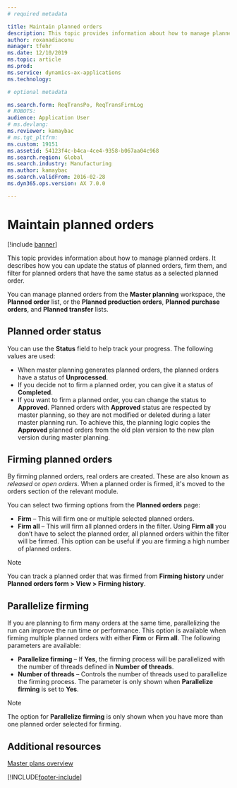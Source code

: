 ```yaml
---
# required metadata

title: Maintain planned orders
description: This topic provides information about how to manage planned orders. It describes how you can update the status of planned orders, firm them, and filter for planned orders that have the same status as a selected planned order.
author: roxanadiaconu
manager: tfehr
ms.date: 12/10/2019
ms.topic: article
ms.prod: 
ms.service: dynamics-ax-applications
ms.technology: 

# optional metadata

ms.search.form: ReqTransPo, ReqTransFirmLog
# ROBOTS: 
audience: Application User
# ms.devlang: 
ms.reviewer: kamaybac
# ms.tgt_pltfrm: 
ms.custom: 19151
ms.assetid: 54123f4c-b4ca-4ce4-9358-b067aa04c968
ms.search.region: Global
ms.search.industry: Manufacturing
ms.author: kamaybac
ms.search.validFrom: 2016-02-28
ms.dyn365.ops.version: AX 7.0.0

---
```


# Maintain planned orders

[!include [banner](../includes/banner.md)]

This topic provides information about how to manage planned orders. It describes how you can update the status of planned orders, firm them, and filter for planned orders that have the same status as a selected planned order.

You can manage planned orders from the **Master planning** workspace, the **Planned order** list, or the **Planned production orders**, **Planned purchase orders**, and **Planned transfer** lists. 

## Planned order status
You can use the **Status** field to help track your progress. The following values are used:

-   When master planning generates planned orders, the planned orders have a status of **Unprocessed**.
-   If you decide not to firm a planned order, you can give it a status of **Completed**.
-   If you want to firm a planned order, you can change the status to **Approved**. Planned orders with **Approved** status are respected by master planning, so they are not modified or deleted during a later master planning run. To achieve this, the planning logic copies the **Approved** planned orders from the old plan version to the new plan version during master planning.

## Firming planned orders 
By firming planned orders, real orders are created. These are also known as *released* or *open orders*. When a planned order is firmed, it's moved to the orders section of the relevant module.

You can select two firming options from the **Planned orders** page:

-   **Firm** – This will firm one or multiple selected planned orders.
-   **Firm all** – This will firm all planned orders in the filter. Using **Firm all** you don’t have to select the planned order, all planned orders within the filter will be firmed. This option can be useful if you are firming a high number of planned orders.

> [!NOTE]
> You can track a planned order that was firmed from **Firming history** under **Planned orders form > View > Firming history**.

## Parallelize firming
If you are planning to firm many orders at the same time, parallelizing the run can improve the run time or performance. This option is available when firming multiple planned orders with either **Firm** or **Firm all**. The following parameters are available:

-   **Parallelize firming** – If **Yes**, the firming process will be parallelized with the number of threads defined in **Number of threads**.
-   **Number of threads** – Controls the number of threads used to parallelize the firming process. The parameter is only shown when **Parallelize firming** is set to **Yes**.

> [!NOTE]
> The option for **Parallelize firming** is only shown when you have more than one planned order selected for firming.

Additional resources
--------

[Master plans overview](master-plans.md)





[!INCLUDE[footer-include](../../includes/footer-banner.md)]